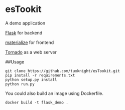 # esTookit

A demo application 

[Flask](http://flask.pocoo.org/) for backend

[materialize](http://materializecss.com/) for frontend

[Tornado](http://tornado) as a web server

##Usage

```
git clone https://github.com/tuxknight/esTookit.git
pip install -r requirements.txt
python setup.py install
python run.py
```

You could also build an image using Dockerfile.

```
docker build -t flask_demo .
```
